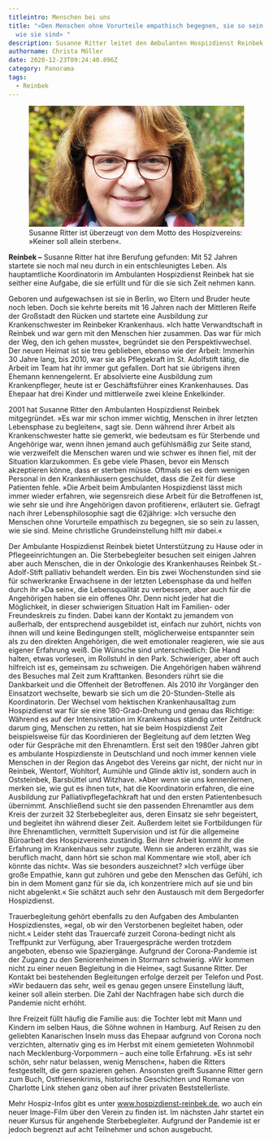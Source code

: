 ```yaml
---
titleintro: Menschen bei uns
title: "»Den Menschen ohne Vorurteile empathisch begegnen, sie so sein lassen,
  wie sie sind« "
description: Susanne Ritter leitet den Ambulanten Hospizdienst Reinbek
authorname: Christa Möller
date: 2020-12-23T09:24:40.896Z
category: Panorama
tags:
  - Reinbek
---
```

<figure>
  <img src="/static/media/2020-30-11-ritter-susanne.jpg">
  <figcaption>
Susanne Ritter ist überzeugt von dem Motto des Hospizvereins: »Keiner soll allein sterben«.   
   
  </figcaption>
</figure>



**Reinbek –** Susanne Ritter hat ihre Berufung gefunden: Mit 52 Jahren startete sie noch mal neu durch in ein entschleunigtes Leben. Als hauptamtliche Koordinatorin im Ambulanten Hospizdienst Reinbek hat sie seither eine Aufgabe, die sie erfüllt und für die sie sich Zeit nehmen kann.

Geboren und aufgewachsen ist sie in Berlin, wo Eltern und Bruder heute noch leben. Doch sie kehrte bereits mit 16 Jahren nach der Mittleren Reife der Großstadt den Rücken und startete eine Ausbildung zur Krankenschwester im Reinbeker Krankenhaus. »Ich hatte Verwandtschaft in Reinbek und war gern mit den Menschen hier zusammen. Das war für mich der Weg, den ich gehen musste«, begründet sie den Perspektivwechsel. Der neuen Heimat ist sie treu geblieben, ebenso wie der Arbeit: Immerhin 30 Jahre lang, bis 2010, war sie als Pflegekraft im St. Adolfstift tätig, die Arbeit im Team hat ihr immer gut gefallen. Dort hat sie übrigens ihren Ehemann kennengelernt. Er absolvierte eine Ausbildung zum Krankenpfleger, heute ist er Geschäftsführer eines Krankenhauses. Das Ehepaar hat drei Kinder und mittlerweile zwei kleine Enkelkinder.  

2001 hat Susanne Ritter den Ambulanten Hospizdienst Reinbek mitgegründet. »Es war mir schon immer wichtig, Menschen in ihrer letzten Lebensphase zu begleiten«, sagt sie. Denn während ihrer Arbeit als Krankenschwester hatte sie gemerkt, wie bedeutsam es für Sterbende und Angehörige war, wenn ihnen jemand auch gefühlsmäßig zur Seite stand, wie verzweifelt die Menschen waren und wie schwer es ihnen fiel, mit der Situation klarzukommen. Es gebe viele Phasen, bevor ein Mensch akzeptieren könne, dass er sterben müsse. Oftmals sei es dem wenigen Personal in den Krankenhäusern geschuldet, dass die Zeit für diese Patienten fehle. »Die Arbeit beim Ambulanten Hospizdienst lässt mich immer wieder erfahren, wie segensreich diese Arbeit für die Betroffenen ist, wie sehr sie und ihre Angehörigen davon profitieren«, erläutert sie. Gefragt nach ihrer Lebensphilosophie sagt die 62jährige: »Ich versuche den Menschen ohne Vorurteile empathisch zu begegnen, sie so sein zu lassen, wie sie sind. Meine christliche Grundeinstellung hilft mir dabei.«

Der Ambulante Hospizdienst Reinbek bietet Unterstützung zu Hause oder in Pflegeeinrichtungen an. Die Sterbebegleiter besuchen seit einigen Jahren aber auch Menschen, die in der Onkologie des Krankenhauses Reinbek St.-Adolf-Stift palliativ behandelt werden. Ein bis zwei Wochenstunden sind sie für schwerkranke Erwachsene in der letzten Lebensphase da und helfen durch ihr »Da sein«, die Lebensqualität zu verbessern, aber auch für die Angehörigen haben sie ein offenes Ohr. Denn nicht jeder hat die Möglichkeit, in dieser schwierigen Situation Halt im Familien- oder Freundeskreis zu finden. Dabei kann der Kontakt zu jemandem von außerhalb, der entsprechend ausgebildet ist, einfach nur zuhört, nichts von ihnen will und keine Bedingungen stellt, möglicherweise entspannter sein als zu den direkten Angehörigen, die weit emotionaler reagieren, wie sie aus eigener Erfahrung weiß. Die Wünsche sind unterschiedlich: Die Hand halten, etwas vorlesen, im Rollstuhl in den Park. Schwieriger, aber oft auch hilfreich ist es, gemeinsam zu schweigen. Die Angehörigen haben während des Besuches mal Zeit zum Krafttanken. Besonders rührt sie die Dankbarkeit und die Offenheit der Betroffenen. Als 2010 ihr Vorgänger den Einsatzort wechselte, bewarb sie sich um die 20-Stunden-Stelle als Koordinatorin. Der Wechsel vom hektischen Krankenhausalltag zum Hospizdienst war für sie eine 180-Grad-Drehung und genau das Richtige: Während es auf der Intensivstation im Krankenhaus ständig unter Zeitdruck darum ging, Menschen zu retten, hat sie beim Hospizdienst Zeit beispielsweise für das Koordinieren der Begleitung auf dem letzten Weg oder für Gespräche mit den Ehrenamtlern. Erst seit den 1980er Jahren gibt es ambulante Hospizdienste in Deutschland und noch immer kennen viele Menschen in der Region das Angebot des Vereins gar nicht, der nicht nur in Reinbek, Wentorf, Wohltorf, Aumühle und Glinde aktiv ist, sondern auch in Oststeinbek, Barsbüttel und Witzhave. »Aber wenn sie uns kennenlernen, merken sie, wie gut es ihnen tut«, hat die Koordinatorin erfahren, die eine Ausbildung zur Palliativpflegefachkraft hat und den ersten Patientenbesuch übernimmt. Anschließend sucht sie den passenden Ehrenamtler aus dem Kreis der zurzeit 32 Sterbebegleiter aus, deren Einsatz sie sehr begeistert, und begleitet ihn während dieser Zeit. Außerdem leitet sie Fortbildungen für ihre Ehrenamtlichen, vermittelt Supervision und ist für die allgemeine Büroarbeit des Hospizvereins zuständig. Bei ihrer Arbeit kommt ihr die Erfahrung im Krankenhaus sehr zugute. Wenn sie anderen erzählt, was sie beruflich macht, dann hört sie schon mal Kommentare wie »toll, aber ich könnte das nicht«. Was sie besonders auszeichnet? »Ich verfüge über große Empathie, kann gut zuhören und gebe den Menschen das Gefühl, ich bin in dem Moment ganz für sie da, ich konzentriere mich auf sie und bin nicht abgelenkt.« Sie schätzt auch sehr den Austausch mit dem Bergedorfer Hospizdienst. 

Trauerbegleitung gehört ebenfalls zu den Aufgaben des Ambulanten Hospizdienstes, »egal, ob wir den Verstorbenen begleitet haben, oder nicht.« Leider steht das Trauercafé zurzeit Corona-bedingt nicht als Treffpunkt zur Verfügung, aber Trauergespräche werden trotzdem angeboten, ebenso wie Spaziergänge. Aufgrund der Corona-Pandemie ist der Zugang zu den Seniorenheimen in Stormarn schwierig. »Wir kommen nicht zu einer neuen Begleitung in die Heime«, sagt Susanne Ritter. Der Kontakt bei bestehenden Begleitungen erfolge derzeit per Telefon und Post. »Wir bedauern das sehr, weil es genau gegen unsere Einstellung läuft, keiner soll allein sterben. Die Zahl der Nachfragen habe sich durch die Pandemie nicht erhöht.

Ihre Freizeit füllt häufig die Familie aus: die Tochter lebt mit Mann und Kindern im selben Haus, die Söhne wohnen in Hamburg. Auf Reisen zu den geliebten Kanarischen Inseln muss das Ehepaar aufgrund von Corona noch verzichten, alternativ ging es im Herbst mit einem gemieteten Wohnmobil nach Mecklenburg-Vorpommern – auch eine tolle Erfahrung. »Es ist sehr schön, sehr natur belassen, wenig Menschen«, haben die Ritters festgestellt, die gern spazieren gehen. Ansonsten greift Susanne Ritter gern zum Buch, Ostfriesenkrimis, historische Geschichten und Romane von Charlotte Link stehen ganz oben auf ihrer privaten Beststellerliste.

Mehr Hospiz-Infos gibt es unter www.hospizdienst-reinbek.de, wo auch ein neuer Image-Film über den Verein zu finden ist. Im nächsten Jahr startet ein neuer Kursus für angehende Sterbebegleiter. Aufgrund der Pandemie ist er jedoch begrenzt auf acht Teilnehmer und schon ausgebucht.